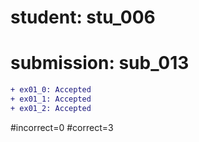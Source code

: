# student: stu_006
# submission: sub_013

```diff
+ ex01_0: Accepted
+ ex01_1: Accepted
+ ex01_2: Accepted
```
#incorrect=0
#correct=3
